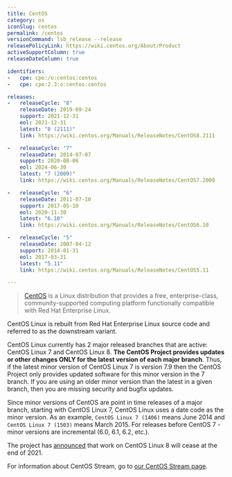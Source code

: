 ```yaml
---
title: CentOS
category: os
iconSlug: centos
permalink: /centos
versionCommand: lsb_release --release
releasePolicyLink: https://wiki.centos.org/About/Product
activeSupportColumn: true
releaseDateColumn: true

identifiers:
-   cpe: cpe:/o:centos:centos
-   cpe: cpe:2.3:o:centos:centos

releases:
-   releaseCycle: "8"
    releaseDate: 2019-09-24
    support: 2021-12-31
    eol: 2021-12-31
    latest: "8 (2111)"
    link: https://wiki.centos.org/Manuals/ReleaseNotes/CentOS8.2111

-   releaseCycle: "7"
    releaseDate: 2014-07-07
    support: 2020-08-06
    eol: 2024-06-30
    latest: "7 (2009)"
    link: https://wiki.centos.org/Manuals/ReleaseNotes/CentOS7.2009

-   releaseCycle: "6"
    releaseDate: 2011-07-10
    support: 2017-05-10
    eol: 2020-11-30
    latest: "6.10"
    link: https://wiki.centos.org/Manuals/ReleaseNotes/CentOS6.10

-   releaseCycle: "5"
    releaseDate: 2007-04-12
    support: 2014-01-31
    eol: 2017-03-31
    latest: "5.11"
    link: https://wiki.centos.org/Manuals/ReleaseNotes/CentOS5.11

---
```


> [CentOS](https://centos.org/) is a Linux distribution that provides a free, enterprise-class,
> community-supported computing platform functionally compatible with Red Hat Enterprise Linux.

CentOS Linux is rebuilt from Red Hat Enterprise Linux source code and referred to as the downstream variant.

CentOS Linux currently has 2 major released branches that are active: CentOS Linux 7 and CentOS Linux 8.
**The CentOS Project provides updates or other changes ONLY for the latest version of each major branch**.
Thus, if the latest minor version of CentOS Linux 7 is version 7.9 then the CentOS Project only
provides updated software for this minor version in the 7 branch.
If you are using an older minor version than the latest in a given branch, then you are missing
security and bugfix updates.

Since minor versions of CentOS are point in time releases of a major branch, starting with CentOS
Linux 7, CentOS Linux uses a date code as the minor version.
As an example, `CentOS Linux 7 (1406)` means June 2014 and `CentOS Linux 7 (1503)` means March 2015.
For releases before CentOS 7 - minor versions are incremental (6.0, 6.1, 6.2, etc.).

The project has [announced](https://blog.centos.org/2020/12/future-is-centos-stream/) that work on
CentOS Linux 8 will cease at the end of 2021.

For information about CentOS Stream, go to [our CentOS Stream page](/centos-stream).
